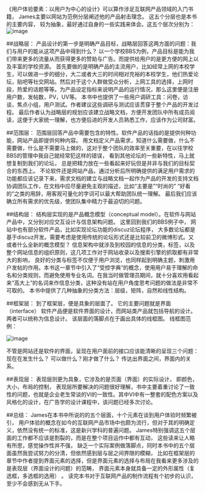 《用户体验要素：以用户为中心的设计》可以算作涉足互联网产品领域的入门书籍， James主要以网站为范例分层阐述他的产品射击理念。 这五个分层也是本书的主要内容， 较为抽象，最好通过自身的一些实践来体会。这五个层次分别为：
![image](http://ww3.sinaimg.cn/large/67c839fajw1f2ig9n2sjaj20lq0sctdc.jpg)

##战略层：
产品设计的第一步是明确产品目标，战略层回答这两方面的问题：我们与用户的能从这项产品中得到什么？ 以一个学校BBS为例，产品目标是能为我们带来更多的流量从而获得更多的赞助与广告。而提供给用户的是更方便的网上以及丰富的学校资源。
首先要做的是明确产品的主流用户，比如经常上网的本校学生，可以做进一步的细分，大二或者大三的时间相对充裕的本校学生，他们热爱论坛，贴吧等社交网站。然后对于这个人群做受众分析，上网工具的选择，上网时段，热爱的话题等等。为产品设定指标来说明产品的运行情况，那么这里便是注册用户数，发帖数，PV，UV等。
本书中也提供了一些用户调研工具：问卷，访谈，焦点小组，用户测试。作者建议这些调研与测试应该贯穿于整个产品的开发过程。
最后作者认为战略层的规划应该建立战略文档，方便开发团队中所有成员阅读，这便于大家统一理解，也方便后进的开发人员熟悉工作，应该作为公司财富。

##范围层：
范围层回答产品中需要包含的特性。软件产品的话指的是提供何种功能，网站产品即提供何种内容。
用文档定义产品需求，知道什么需要做，什么不需要做，什么是不需要马上做的，这对于整个团队的效率至关重要，在以往学校BBS的管理中我自己就经常犯这样的错误， 看到其他论坛的一些新特性，马上就想复制到我们的论坛， 总是把精力放在一些看起来好玩但是并非与我们的目标契合的东西上。
不论软件还是网站产品，通过分析后所明确提供的满足用户需求的功能都应该记录下来，需求文档的建立与战略文档一起作为产品的开发的支持文档协调团队工作，在文档中应尽量避免主观的描述，比如“主要是”“时尚的” “好看的”之类的用辞，用客观可量化的字词可以最大帮助团队统一理解。
最后我们应该确立所有需求的优先级，使团队集中精力于最迫切的问题。

##结构层：
结构层实现的是产品概念模型（conceptual model）。在软件与网站产品中，又分别对应交互设计与信息架构问题。
这里回到我们的BBS例子中， 网站中也有部分软件产品，比如实现论坛功能的discuz论坛程序， 大多数论坛都是基于discuz开发。需要考虑是使用传统的论坛形式还是比较前卫的微博形式。又或者什么全新的概念模型？
信息架构中就涉及到校园的信息的分类，标签，以及整个网站信息的组织原则，这几项工作对于网站收录以及搜索引擎的抓取都有非常大的影响， 良好的分类与标签不仅便于用户浏览，也同样起到明确主题，刺激用户发帖的作用。本书这一章节中引入了“受控字典”的概念，使用用户易于理解的命名和分类规则，而避免使用专业名词。在我当时做管理员期间，就十分喜欢用看起来“高大上”的名词来作信息分类，这种没有站在用户角度思考问题的做法是非常不可取的。
本书中提供了几种抽象的分类方法：层级，矩阵，自然和线性结构。

##框架层：
到了框架层，便是具象的层面了。 它的主要问题就是界面（interface） 软件产品便是软件界面的设计，而网站类产品就包括导航的设计。两者可以统称为信息设计。 该层面的落脚点在于画出具体的线框图。
线框图范例：

![image](http://ww3.sinaimg.cn/large/67c839fajw1f2ige3lxgfj20og0ka78c.jpg)

不管是网站还是软件的界面，呈现在用户面前的接口应该能清晰的呈现三个问题：现在在发生什么？ 可以做什么？刚才做了什么？ 传达出界面之间，界面内的关系。

##表现层：
表现层则更为具象，它涉及的是页面（界面）的实际设计， 即颜色，大小，布局的控制， 表现层所要解决的问题很好理解，书中主要着重讨论了一致性的问题，也就是企业老生常谈的VI的一致性。其中VI中有一整套的配色方案以及风格化的设计，在广告学的设计课程中，该问题已经多次讨论。

##总结：
James在本书中所说的的五个层面，十个元素在谈到用户体验时频繁被引， 用户体验的概念在如今的互联网产品市场中也颇为流行，但对于其的明确定义，依然没有统一的标准，这是新兴学科的普遍问题。 James特别强调这五个层面的工作都不应该是割裂的，而是在整个项目运作中都有互动， 这些读来让人略有所思，感觉操作性并不强， 缺乏一个实际案例做落脚点，同时本书中的五个层面虽然我尝试努力的分清，但依然感到层与层之间界限的模糊， 比如在框架层的章节中作者提到界面元素的选择，但是界面元素的选择与布局在我看来更多涉及的是表现层（界面设计的问题）的范畴， 界面元素本身就具备一定的外形属性（复选框，多选框的选用） 。
读完本书对于互联网产品的制作流程有个初步的认识， 至少不会感到无从下手。